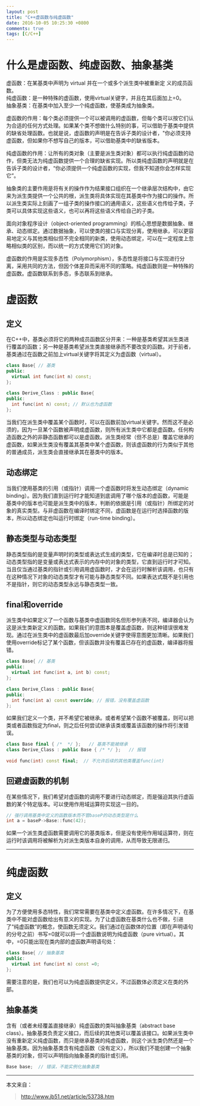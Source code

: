 ```yaml
---
layout: post
title: "C++虚函数与纯虚函数"
date: 2016-10-05 10:25:30 +0800
comments: true
tags: [C/C++]
---
```


<!-- cplusplusvitualfunction.md --- 
;; 
;; Description: 
;; Author: Hongyi Wu(吴鸿毅)
;; Email: wuhongyi@qq.com 
;; Created: 三 10月  5 10:25:30 2016 (+0800)
;; Last-Updated: 五 10月 28 20:41:39 2016 (+0800)
;;           By: Hongyi Wu(吴鸿毅)
;;     Update #: 3
;; URL: http://wuhongyi.cn -->


# 什么是虚函数、纯虚函数、抽象基类

虚函数：在某基类中声明为 virtual 并在一个或多个派生类中被重新定 义的成员函数。  
纯虚函数：是一种特殊的虚函数，使用virtual关键字，并且在其后面加上=0。  
抽象基类：在基类中加入至少一个纯虚函数，使基类成为抽象类。

虚函数的作用：每个类必须提供一个可以被调用的虚函数，但每个类可以按它们认为合适的任何方式处理。如果某个类不想做什么特别的事，可以借助于基类中提供的缺省处理函数。也就是说，虚函数的声明是在告诉子类的设计者，"你必须支持虚函数，但如果你不想写自己的版本，可以借助基类中的缺省版本。

纯虚函数的作用：让所有的类对象（主要是派生类对象）都可以执行纯虚函数的动作，但类无法为纯虚函数提供一个合理的缺省实现。所以类纯虚函数的声明就是在告诉子类的设计者，“你必须提供一个纯虚函数的实现，但我不知道你会怎样实现它”。

抽象类的主要作用是将有关的操作作为结果接口组织在一个继承层次结构中，由它来为派生类提供一个公共的根，派生类将具体实现在其基类中作为接口的操作。所以派生类实际上刻画了一组子类的操作接口的通用语义，这些语义也传给子类，子类可以具体实现这些语义，也可以再将这些语义传给自己的子类。


面向对象程序设计（object-oriented programming）的核心思想是数据抽象、继承、动态绑定。通过数据抽象，可以使类的接口与实现分离，使用继承，可以更容易地定义与其他类相似但不完全相同的新类，使用动态绑定，可以在一定程度上忽略相似类的区别，而以统一的方式使用它们的对象。

虚函数的作用是实现多态性（Polymorphism），多态性是将接口与实现进行分离，采用共同的方法，但因个体差异而采用不同的策略。纯虚函数则是一种特殊的虚函数。虚函数联系到多态，多态联系到继承。

# 虚函数

## 定义

在C++中，基类必须将它的两种成员函数区分开来：一种是基类希望其派生类进行覆盖的函数；另一种是基类希望派生类直接继承而不要改变的函数。对于前者，基类通过在函数之前加上virtual关键字将其定义为虚函数（virtual）。

```cpp
class Base{ // 基类 
public: 
  virtual int func(int n) const; 
}; 
  
class Derive_Class : public Base{ 
public: 
  int func(int n) const; // 默认也为虚函数 
};
```

当我们在派生类中覆盖某个函数时，可以在函数前加virtual关键字。然而这不是必须的，因为一旦某个函数被声明成虚函数，则所有派生类中它都是虚函数。任何构造函数之外的非静态函数都可以是虚函数。派生类经常（但不总是）覆盖它继承的虚函数，如果派生类没有覆盖其基类中某个虚函数，则该虚函数的行为类似于其他的普通成员，派生类会直接继承其在基类中的版本。

## 动态绑定

当我们使用基类的引用（或指针）调用一个虚函数时将发生动态绑定（dynamic binding）。因为我们直到运行时才能知道到底调用了哪个版本的虚函数，可能是基类中的版本也可能是派生类中的版本，判断的依据是引用（或指针）所绑定的对象的真实类型。与非虚函数在编译时绑定不同，虚函数是在运行时选择函数的版本，所以动态绑定也叫运行时绑定（run-time binding）。

## 静态类型与动态类型

静态类型指的是变量声明时的类型或表达式生成的类型，它在编译时总是已知的；动态类型指的是变量或表达式表示的内存中的对象的类型，它直到运行时才可知。当且仅当通过基类的指针或引用调用虚函数时，才会在运行时解析该调用，也只有在这种情况下对象的动态类型才有可能与静态类型不同。如果表达式既不是引用也不是指针，则它的动态类型永远与静态类型一致。

## final和override

派生类中如果定义了一个函数与基类中虚函数同名但形参列表不同，编译器会认为这是派生类新定义的函数。如果我们的意图本是覆盖虚函数，则这种错误很难发现。通过在派生类中的虚函数最后加override关键字使得意图更加清晰。如果我们使用override标记了某个函数，但该函数并没有覆盖已存在的虚函数，编译器将报错。

```cpp
class Base{ // 基类 
public: 
  virtual int func(int a, int b) const; 
}; 
  
class Derive_Class : public Base{ 
public: 
  int func(int a) const override; // 报错，没有覆盖虚函数 
}; 
```

如果我们定义一个类，并不希望它被继承。或者希望某个函数不被覆盖，则可以把类或者函数指定为final，则之后任何尝试继承该类或覆盖该函数的操作将引发错误。

```cpp
class Base final { /*  */ };   // 基类不能被继承 
class Derive_Class : public Base { /* */ };   // 报错 
  
void func(int) const final;  // 不允许后续的其他类覆盖func(int)
```

## 回避虚函数的机制

在某些情况下，我们希望对虚函数的调用不要进行动态绑定，而是强迫其执行虚函数的某个特定版本。可以使用作用域运算符实现这一目的。

```cpp
// 强行调用基类中定义的函数版本而不管baseP的动态类型是什么 
int a = baseP->Base::func(42); 
```

如果一个派生类虚函数需要调用它的基类版本，但是没有使用作用域运算符，则在运行时该调用将被解析为对派生类版本自身的调用，从而导致无限递归。

----

# 纯虚函数

## 定义

为了方便使用多态特性，我们常常需要在基类中定义虚函数。在许多情况下，在基类中不能对虚函数给出有意义的实现。为了让虚函数在基类什么也不做，引进了“纯虚函数”的概念，使函数无须定义。我们通过在函数体的位置（即在声明语句的分号之前）书写=0就可以将一个虚函数说明为纯虚函数（pure virtual）。其中，=0只能出现在类内部的虚函数声明语句处：

```cpp
class Base{ // 抽象基类 
public: 
  virtual int func(int n) const =0; 
}; 
```

需要注意的是，我们也可以为纯虚函数提供定义，不过函数体必须定义在类的外部。

## 抽象基类

含有（或者未经覆盖直接继承）纯虚函数的类叫抽象基类（abstract base class）。抽象基类负责定义接口，而后续的其他类可以覆盖该接口。如果派生类中没有重新定义纯虚函数，而只是继承基类的纯虚函数，则这个派生类仍然还是一个抽象基类。因为抽象基类含有纯虚函数（没有定义），所以我们不能创建一个抽象基类的对象，但可以声明指向抽象基类的指针或引用。

```cpp
Base base;  // 错误，不能实例化抽象基类
```



----

本文来自：

> http://www.jb51.net/article/53738.htm

<!-- cplusplusvitualfunction.md ends here -->
